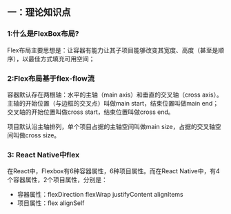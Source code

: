 ## 一：理论知识点
### 1:什么是FlexBox布局?
Flex布局主要思想是：让容器有能力让其子项目能够改变其宽度、高度（甚至是顺序），以最佳方式填充可用空间；

### 2:Flex布局基于flex-flow流

容器默认存在两根轴：水平的主轴（main axis）和垂直的交叉轴（cross axis）。主轴的开始位置（与边框的交叉点）叫做main start，结束位置叫做main end；交叉轴的开始位置叫做cross start，结束位置叫做cross end。

项目默认沿主轴排列，单个项目占据的主轴空间叫做main size，占据的交叉轴空间叫做cross size。

### 3: React Native中flex
在React中，Flexbox有6种容器属性，6种项目属性。而在React Native中，有4个容器属性，2个项目属性，分别是：

- 容器属性：flexDirection   flexWrap   justifyContent  alignItems
- 项目属性：flex  alignSelf

